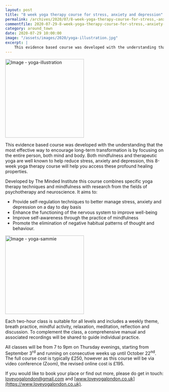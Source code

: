 ```yaml
---
layout: post
title: "8 week yoga therapy course for stress, anxiety and depression"
permalink: /archives/2020/07/8-week-yoga-therapy-course-for-stress,-anxiety-and-depression.html
commentfile: 2020-07-29-8-week-yoga-therapy-course-for-stress,-anxiety-and-depression
category: around_town
date: 2020-07-29 10:00:00
image: "/assets/images/2020/yoga-illustration.jpg"
excerpt: |
    This evidence based course was developed with the understanding that the most effective way to encourage long-term transformation is by focusing on the entire person, both mind and body. Both mindfulness and therapeutic yoga are well known to help reduce stress, anxiety and depression, this 8-week yoga therapy course will help you access these profound healing properties.
---
```

<a href="/assets/images/2020/yoga-illustration.jpg" title="Click for a larger image"><img src="/assets/images/2020/yoga-illustration-thumb.jpg" width="250" alt="Image - yoga-illustration"  class="photo right"/></a>

This evidence based course was developed with the understanding that the most effective way to encourage long-term transformation is by focusing on the entire person, both mind and body. Both mindfulness and therapeutic yoga are well known to help reduce stress, anxiety and depression, this 8-week yoga therapy course will help you access these profound healing properties.

Developed by The Minded Institute this course combines specific yoga therapy techniques and mindfulness with research from the fields of psychotherapy and neuroscience. It aims to:

- Provide self-regulation techniques to better manage stress, anxiety and depression on a day to day basis
- Enhance the functioning of the nervous system to improve well-being
- Improve self-awareness through the practice of mindfulness
- Promote the elimination of negative habitual patterns of thought and behaviour.

<a href="/assets/images/2020/yoga-sammie.jpg" title="Click for a larger image"><img src="/assets/images/2020/yoga-sammie-thumb.jpg" width="250" alt="Image - yoga-sammie"  class="photo right"/></a>

Each two-hour class is suitable for all levels and includes a weekly theme, breath practice, mindful activity, relaxation, meditation, reflection and discussion. To complement the class, a comprehensive manual and associated recordings will be shared to guide individual practice.

All classes will be from 7 to 9pm on Thursday evenings, starting from September 3<sup>rd</sup> and running on consecutive weeks up until October 22<sup>nd</sup>. The full course cost is typically &pound;250, however as this course will be via video conference (Zoom), the revised online cost is &pound;195.

If you would like to book your place or find out more, please do get in touch: [loveyogalondon@gmail.com](mailto:loveyogalondon@gmail.com) and [www.loveyogalondon.co.uk](https://www.loveyogalondon.co.uk).
